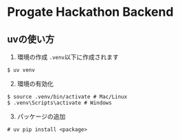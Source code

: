 # Progate Hackathon Backend

## uvの使い方
1. 環境の作成
`.venv`以下に作成されます
```
$ uv venv
```
2. 環境の有効化
```
$ source .venv/bin/activate # Mac/Linux
$ .venv\Scripts\activate # Windows
```
3. パッケージの追加
```
# uv pip install <package>
```
